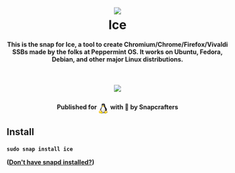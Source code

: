 <h1 align="center">
  <img src="https://user-images.githubusercontent.com/45159366/60744630-bb855b80-9f2b-11e9-8fc5-d010fe4f212d.png">
  <br />
Ice
</h1>

<p align="center"><b>This is the snap for Ice, a tool to create Chromium/Chrome/Firefox/Vivaldi SSBs made by the folks at Peppermint OS. It works on Ubuntu, Fedora, Debian, and other major Linux distributions. </p>

<!-- Uncomment and modify this when you are provided a build status badge
<p align="center">
<a href="https://build.snapcraft.io/user/snapcrafters/fork-and-rename-me"><img src="https://build.snapcraft.io/badge/snapcrafters/fork-and-rename-me.svg" alt="Snap Status"></a>
</p>
-->
<h1 align="center">
  <img src="https://user-images.githubusercontent.com/45159366/60744632-bd4f1f00-9f2b-11e9-98ce-46d854974969.jpg">
  <br />
</h1>

<p align="center">Published for <img src="https://raw.githubusercontent.com/anythingcodes/slack-emoji-for-techies/gh-pages/emoji/tux.png" align="top" width="24" /> with 💝 by Snapcrafters</p>

## Install

    sudo snap install ice

([Don't have snapd installed?](https://snapcraft.io/docs/core/install))
